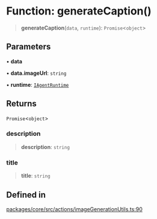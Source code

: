 # Function: generateCaption()

> **generateCaption**(`data`, `runtime`): `Promise`\<`object`\>

## Parameters

• **data**

• **data.imageUrl**: `string`

• **runtime**: [`IAgentRuntime`](../interfaces/IAgentRuntime.md)

## Returns

`Promise`\<`object`\>

### description

> **description**: `string`

### title

> **title**: `string`

## Defined in

[packages/core/src/actions/imageGenerationUtils.ts:90](https://github.com/ai16z/eliza/blob/d30d0a6e4929f1f9ad2fee78a425cc005922c069/packages/core/src/actions/imageGenerationUtils.ts#L90)

